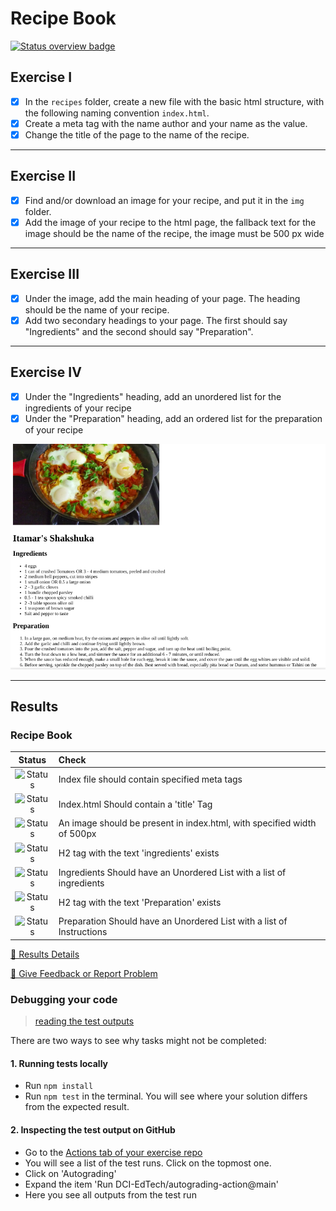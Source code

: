 # Recipe Book
[![Status overview badge](../../blob/badges/.github/badges/autograding/badge.svg)](#results)


## Exercise I

- [x] In the `recipes` folder, create a new file with the basic html structure, with the following naming convention `index.html`.
- [x] Create a meta tag with the name author and your name as the value.
- [x] Change the title of the page to the name of the recipe.

---

## Exercise II

- [x] Find and/or download an image for your recipe, and put it in the `img` folder.
- [x] Add the image of your recipe to the html page, the fallback text for the image should be the name of the recipe, the image must be 500 px wide

---

## Exercise III

- [x] Under the image, add the main heading of your page. The heading should be the name of your recipe.
- [x] Add two secondary headings to your page. The first should say "Ingredients" and the second should say "Preparation".

---

## Exercise IV

- [x] Under the "Ingredients" heading, add an unordered list for the ingredients of your recipe
- [x] Under the "Preparation" heading, add an ordered list for the preparation of your recipe

![mockup-image](/img/reference-image.png)

---

[//]: # (autograding info start)
## Results


### Recipe Book

|                 Status                  | Check                                                                                    |
| :-------------------------------------: | :--------------------------------------------------------------------------------------- |
| ![Status](../../blob/badges/.github/badges/autograding/status0.svg) | Index file should contain specified meta tags |
| ![Status](../../blob/badges/.github/badges/autograding/status1.svg) | Index.html Should contain a 'title' Tag  |
| ![Status](../../blob/badges/.github/badges/autograding/status2.svg) | An image should be present in index.html, with specified width of 500px |
| ![Status](../../blob/badges/.github/badges/autograding/status3.svg) | H2 tag with the text 'ingredients' exists |
| ![Status](../../blob/badges/.github/badges/autograding/status4.svg) | Ingredients Should have an Unordered List with a list of ingredients |
| ![Status](../../blob/badges/.github/badges/autograding/status5.svg) | H2 tag with the text 'Preparation' exists |
| ![Status](../../blob/badges/.github/badges/autograding/status6.svg) | Preparation Should have an Unordered List with a list of Instructions |



[🔬 Results Details](https://github.com/DigitalCareerInstitute/UIB-content-recipes/actions)

[📢 Give Feedback or Report Problem](https://docs.google.com/forms/d/e/1FAIpQLSfS8wPh6bCMTLF2wmjiE5_UhPiOEnubEwwPLN_M8zTCjx5qbg/viewform?usp=pp_url&entry.652569746=UIB-content-recipes&entry.2115011968=https%3A%2F%2Fgithub.com%2FDigitalCareerInstitute%2FUIB-content-recipes)

### Debugging your code
> [reading the test outputs](https://github.com/DCI-EdTech/autograding-setup/wiki/Reading-test-outputs)

There are two ways to see why tasks might not be completed:
#### 1. Running tests locally
- Run `npm install`
- Run `npm test` in the terminal. You will see where your solution differs from the expected result.

#### 2. Inspecting the test output on GitHub
- Go to the [Actions tab of your exercise repo](https://github.com/DigitalCareerInstitute/UIB-content-recipes/actions)
- You will see a list of the test runs. Click on the topmost one.
- Click on 'Autograding'
- Expand the item 'Run DCI-EdTech/autograding-action@main'
- Here you see all outputs from the test run

[//]: # (autograding info end)